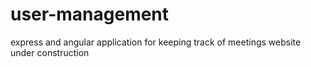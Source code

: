 # user-management
express and angular application for keeping track of meetings
website under construction
